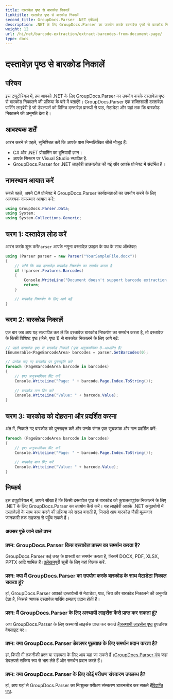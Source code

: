```yaml
---
title: दस्तावेज़ पृष्ठ से बारकोड निकालें
linktitle: दस्तावेज़ पृष्ठ से बारकोड निकालें
second_title: GroupDocs.Parser .NET एपीआई
description: .NET के लिए GroupDocs.Parser का उपयोग करके दस्तावेज़ पृष्ठों से बारकोड निकालने का तरीका जानें। यह ट्यूटोरियल बारकोड निष्कर्षण के लिए चरण-दर-चरण मार्गदर्शन प्रदान करता है।
weight: 12
url: /hi/net/barcode-extraction/extract-barcodes-from-document-page/
type: docs
---
```

# दस्तावेज़ पृष्ठ से बारकोड निकालें

## परिचय
इस ट्यूटोरियल में, हम आपको .NET के लिए GroupDocs.Parser का उपयोग करके दस्तावेज़ पृष्ठ से बारकोड निकालने की प्रक्रिया के बारे में बताएंगे। GroupDocs.Parser एक शक्तिशाली दस्तावेज़ पार्सिंग लाइब्रेरी है जो डेवलपर्स को विभिन्न दस्तावेज़ प्रारूपों से पाठ, मेटाडेटा और यहां तक कि बारकोड निकालने की अनुमति देता है।
## आवश्यक शर्तें

आरंभ करने से पहले, सुनिश्चित करें कि आपके पास निम्नलिखित चीज़ें मौजूद हैं:
- C# और .NET प्रोग्रामिंग का बुनियादी ज्ञान।
- आपके सिस्टम पर Visual Studio स्थापित है.
- GroupDocs.Parser for .NET लाइब्रेरी डाउनलोड की गई और आपके प्रोजेक्ट में संदर्भित है।
## नामस्थान आयात करें
सबसे पहले, अपने C# प्रोजेक्ट में GroupDocs.Parser कार्यक्षमताओं का उपयोग करने के लिए आवश्यक नामस्थान आयात करें:

```csharp
using GroupDocs.Parser.Data;
using System;
using System.Collections.Generic;
```
## चरण 1: दस्तावेज़ लोड करें

 आरंभ करके शुरू करें`Parser` आपके नमूना दस्तावेज़ फ़ाइल के पथ के साथ ऑब्जेक्ट:

```csharp
using (Parser parser = new Parser("YourSampleFile.docx"))
{
    // जाँचें कि क्या दस्तावेज़ बारकोड निष्कर्षण का समर्थन करता है
    if (!parser.Features.Barcodes)
    {
        Console.WriteLine("Document doesn't support barcode extraction.");
        return;
    }

    // बारकोड निष्कर्षण के लिए आगे बढ़ें
}
```
## चरण 2: बारकोड निकालें

एक बार जब आप यह सत्यापित कर लें कि दस्तावेज़ बारकोड निष्कर्षण का समर्थन करता है, तो दस्तावेज़ के किसी विशिष्ट पृष्ठ (जैसे, पृष्ठ 1) से बारकोड निकालने के लिए आगे बढ़ें:

```csharp
// पहले दस्तावेज़ पृष्ठ से बारकोड निकालें (पृष्ठ अनुक्रमणिका 0-आधारित है)
IEnumerable<PageBarcodeArea> barcodes = parser.GetBarcodes(0);

// प्रत्येक पाए गए बारकोड पर पुनरावृति करें
foreach (PageBarcodeArea barcode in barcodes)
{
    // पृष्ठ अनुक्रमणिका प्रिंट करें
    Console.WriteLine("Page: " + barcode.Page.Index.ToString());
    
    // बारकोड मान प्रिंट करें
    Console.WriteLine("Value: " + barcode.Value);
}
```
## चरण 3: बारकोड को दोहराना और प्रदर्शित करना

अंत में, निकाले गए बारकोड को पुनरावृत्त करें और उनके संगत पृष्ठ सूचकांक और मान प्रदर्शित करें:

```csharp
foreach (PageBarcodeArea barcode in barcodes)
{
    // पृष्ठ अनुक्रमणिका प्रिंट करें
    Console.WriteLine("Page: " + barcode.Page.Index.ToString());
    
    // बारकोड मान प्रिंट करें
    Console.WriteLine("Value: " + barcode.Value);
}
```
## निष्कर्ष

इस ट्यूटोरियल में, आपने सीखा है कि किसी दस्तावेज़ पृष्ठ से बारकोड को कुशलतापूर्वक निकालने के लिए .NET के लिए GroupDocs.Parser का उपयोग कैसे करें। यह लाइब्रेरी आपके .NET अनुप्रयोगों में दस्तावेज़ों के साथ काम करने की प्रक्रिया को सरल बनाती है, जिससे आप बारकोड जैसी मूल्यवान जानकारी तक सहजता से पहुँच सकते हैं।

### अक्सर पूछे जाने वाले प्रश्न

### प्रश्न: GroupDocs.Parser किस दस्तावेज़ प्रारूप का समर्थन करता है?
 GroupDocs.Parser कई तरह के प्रारूपों का समर्थन करता है, जिसमें DOCX, PDF, XLSX, PPTX आदि शामिल हैं।[प्रलेखन](https://tutorials.groupdocs.com/parser/net/)पूरी सूची के लिए यहां क्लिक करें.

### प्रश्न: क्या मैं GroupDocs.Parser का उपयोग करके बारकोड के साथ मेटाडेटा निकाल सकता हूं?
हां, GroupDocs.Parser आपको दस्तावेजों से मेटाडेटा, पाठ, चित्र और बारकोड निकालने की अनुमति देता है, जिससे व्यापक दस्तावेज़ पार्सिंग क्षमताएं प्रदान होती हैं।

### प्रश्न: मैं GroupDocs.Parser के लिए अस्थायी लाइसेंस कैसे प्राप्त कर सकता हूं?
 आप GroupDocs.Parser के लिए अस्थायी लाइसेंस प्राप्त कर सकते हैं[अस्थायी लाइसेंस पृष्ठ](https://purchase.groupdocs.com/temporary-license/) ग्रुपडॉक्स वेबसाइट पर।

### प्रश्न: क्या GroupDocs.Parser डेवलपर पूछताछ के लिए समर्थन प्रदान करता है?
 हां, किसी भी तकनीकी प्रश्न या सहायता के लिए आप यहां जा सकते हैं।[GroupDocs.Parser मंच](https://forum.groupdocs.com/c/parser/17) जहां डेवलपर्स सक्रिय रूप से भाग लेते हैं और समर्थन प्रदान करते हैं।

### प्रश्न: क्या GroupDocs.Parser के लिए कोई परीक्षण संस्करण उपलब्ध है?
 हां, आप यहां से GroupDocs.Parser का निःशुल्क परीक्षण संस्करण डाउनलोड कर सकते हैं[विज्ञप्ति पृष्ठ](https://releases.groupdocs.com/).
